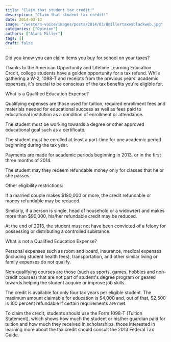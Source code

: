 ```yaml
---
title: "Claim that student tax credit!"
description: "Claim that student tax credit!"
date: 2014-03-13
image: "/western-voice/images/posts/2014/03/8millertaxesblackweb.jpg"
categories: ["Opinion"]
authors: ["Alani Miller"]
tags: []
draft: false
---
```

Did you know you can claim items you buy for school on your taxes?

Thanks to the American Opportunity and Lifetime Learning Education Credit, college students have a golden opportunity for a tax refund. While gathering a W-2, 1098-T and receipts from the previous years' academic expenses, it's crucial to be conscious of the tax benefits you're eligible for.

What is a Qualified Education Expense?

Qualifying expenses are those used for tuition, required enrollment fees and materials needed for educational success as well as fees paid to educational institution as a condition of enrollment or attendance.

The student must be working towards a degree or other approved educational goal such as a certificate.

The student must be enrolled at least a part-time for one academic period beginning during the tax year.

Payments are made for academic periods beginning in 2013, or in the first three months of 2014.

The student may they redeem refundable money only for classes that he or she passes.

Other eligibility restrictions:

If a married couple makes $180,000 or more, the credit refundable or money refundable may be reduced.

Similarly, if a person is single, head of household or a widow(er) and makes more than $90,000, his/her refundable credit may be reduced.

At the end of 2013, the student must not have been convicted of a felony for possessing or distributing a controlled substance.

What is not a Qualified Education Expense?

Personal expenses such as room and board, insurance, medical expenses (including student health fees), transportation, and other similar living or family expenses do not qualify.

Non-qualifying courses are those (such as sports, games, hobbies and non-credit courses) that are not part of student's degree program or geared towards helping the student acquire or improve job skills.

The credit is available for only four tax years per eligible student. The maximum amount claimable for education is $4,000 and, out of that, $2,500 is 100 percent refundable if certain requirements are met.

To claim the credit, students should use the Form 1098-T (Tuition Statement), which shows how much the student or his/her guardian paid for tuition and how much they received in scholarships. those interested in learning more about the tax credit should consult the 2013 Federal Tax Guide.